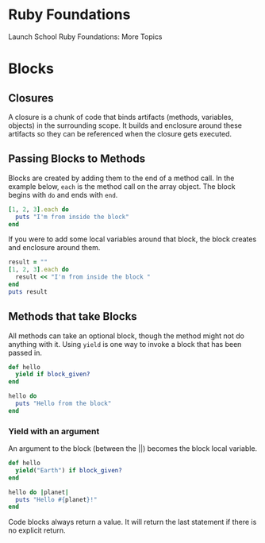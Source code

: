 # Ruby Foundations
Launch School Ruby Foundations: More Topics

# Blocks
## Closures
A closure is a chunk of code that binds artifacts (methods, variables, objects) in the surrounding scope. It builds and enclosure around these artifacts so they can be referenced when the closure gets executed.

## Passing Blocks to Methods
Blocks are created by adding them to the end of a method call. In the example below, ```each``` is the method call on the array object. The block begins with ```do``` and ends with ```end```.

``` ruby
[1, 2, 3].each do
  puts "I'm from inside the block"
end
```

If you were to add some local variables around that block, the block creates and enclosure around them.

``` ruby
result = ""
[1, 2, 3].each do
  result << "I'm from inside the block "
end
puts result
```

## Methods that take Blocks
All methods can take an optional block, though the method might not do anything with it. Using ```yield``` is one way to invoke
a block that has been passed in.

``` ruby
def hello
  yield if block_given?
end

hello do
  puts "Hello from the block"
end
```
### Yield with an argument
An argument to the block (between the ||) becomes the block local variable.
``` ruby
def hello
  yield("Earth") if block_given?
end

hello do |planet|
  puts "Hello #{planet}!"
end
```

Code blocks always return a value. It will return the last statement if there is no explicit return.


